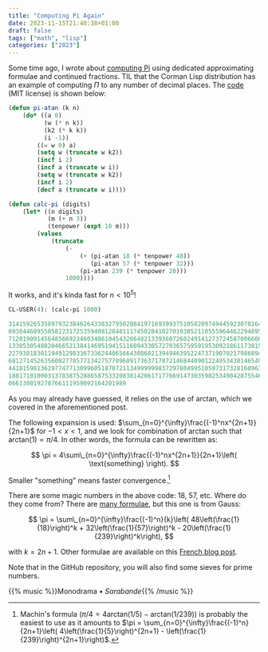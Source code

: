 ```yaml
---
title: "Computing Pi Again"
date: 2023-11-15T21:40:38+01:00
draft: false
tags: ["math", "lisp"]
categories: ["2023"]
---
```


Some time ago, I wrote about [computing Pi](/post/computing-pi/) using dedicated approximating formulae and continued fractions. TIL that the Corman Lisp distribution has an example of computing $\Pi$ to any number of decimal places. The [code](https://github.com/sharplispers/cormanlisp/blob/master/examples/pi.lisp) (MIT license) is shown below:

```lisp
(defun pi-atan (k n)
	(do* ((a 0)
      	  (w (* n k))
		  (k2 (* k k))
		  (i -1))
		((= w 0) a)
		(setq w (truncate w k2))
		(incf i 2)
		(incf a (truncate w i))
		(setq w (truncate w k2))
		(incf i 2)
		(decf a (truncate w i))))

(defun calc-pi (digits)
	(let* ((n digits)
		   (m (+ n 3))
		   (tenpower (expt 10 m)))
		(values
			(truncate
				(-
					(+ (pi-atan 18 (* tenpower 48))
					   (pi-atan 57 (* tenpower 32)))
					(pi-atan 239 (* tenpower 20)))
				1000))))
```

It works, and it's kinda fast for $n < 10^5$!

```lisp
CL-USER(4): (calc-pi 1000)

3141592653589793238462643383279502884197169399375105820974944592307816406286208998628034825342117067982148086513282306647
0938446095505822317253594081284811174502841027019385211055596446229489549303819644288109756659334461284756482337867831652
7120190914564856692346034861045432664821339360726024914127372458700660631558817488152092096282925409171536436789259036001
1330530548820466521384146951941511609433057270365759591953092186117381932611793105118548074462379962749567351885752724891
2279381830119491298336733624406566430860213949463952247371907021798609437027705392171762931767523846748184676694051320005
6812714526356082778577134275778960917363717872146844090122495343014654958537105079227968925892354201995611212902196086403
4418159813629774771309960518707211349999998372978049951059731732816096318595024459455346908302642522308253344685035261931
1881710100031378387528865875332083814206171776691473035982534904287554687311595628638823537875937519577818577805321712268
066130019278766111959092164201989
```

As you may already have guessed, it relies on the use of arctan, which we covered in the aforementioned post.

The following expansion is used: $\sum_{n=0}^{\infty}\frac{(-1)^nx^{2n+1}}{2n+1}$ for $-1<x<1$, and we look for combination of arctan such that $\text{arctan}(1)=\pi/4$. In other words, the formula can be rewritten as:

$$ \pi = 4\sum\_{n=0}^{\infty}\frac{(-1)^nx^{2n+1}}{2n+1}\left( \text{something} \right). $$

Smaller "something" means faster convergence.[^1]

There are some magic numbers in the above code: 18, 57, etc. Where do they come from? There are [many formulae](https://mathworld.wolfram.com/PiFormulas.html), but this one is from Gauss:

$$ \pi = \sum\_{n=0}^{\infty}\frac{(-1)^n}{k}\left( 48\left(\frac{1}{18}\right)^k + 32\left(\frac{1}{57}\right)^k - 20\left(\frac{1}{239}\right)^k\right), $$

with $k=2n+1$. Other formulae are available on this [French blog post](http://pi314.net/fr/machin.php).

Note that in the GitHub repository, you will also find some sieves for prime numbers.

[^1]: Machin's formula ($\pi/4 = 4\text{arctan}(1/5) - \text{arctan}(1/239)$) is probably the easiest to use as it amounts to $\pi = \sum_{n=0}^{\infty}\frac{(-1)^n}{2n+1}\left( 4\left(\frac{1}{5}\right)^{2n+1} - \left(\frac{1}{239}\right)^{2n+1}\right)$.

{{% music %}}Monodrama • _Sarabande_{{% /music %}}
